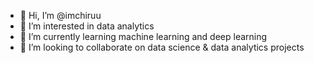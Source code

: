 - 👋 Hi, I’m @imchiruu
- 👀 I’m interested in data analytics
- 🌱 I’m currently learning machine learning and deep learning
- 💞️ I’m looking to collaborate on data science & data analytics projects 
  

<!---
imchiruu/imchiruu is a ✨ special ✨ repository because its `README.md` (this file) appears on your GitHub profile.
You can click the Preview link to take a look at your changes.
--->
